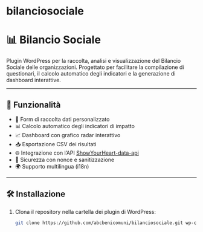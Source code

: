 # bilanciosociale
# 📊 Bilancio Sociale

Plugin WordPress per la raccolta, analisi e visualizzazione del Bilancio Sociale delle organizzazioni. Progettato per facilitare la compilazione di questionari, il calcolo automatico degli indicatori e la generazione di dashboard interattive.

---

## 🚀 Funzionalità

- 📝 Form di raccolta dati personalizzato
- 📊 Calcolo automatico degli indicatori di impatto
- 📈 Dashboard con grafico radar interattivo
- 📥 Esportazione CSV dei risultati
- 🌐 Integrazione con l’API [ShowYourHeart-data-api](https://github.com/Show-your-Heart/ShowYourHeart-data-api)
- 🔐 Sicurezza con nonce e sanitizzazione
- 🌍 Supporto multilingua (i18n)

---

## 🛠️ Installazione

1. Clona il repository nella cartella dei plugin di WordPress:

   ```bash
   git clone https://github.com/abcbenicomuni/bilanciosociale.git wp-content/plugins/bilanciosociale
